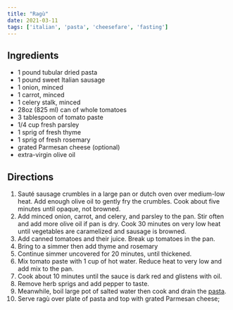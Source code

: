 ```yaml
---
title: "Ragù"
date: 2021-03-11
tags: ['italian', 'pasta', 'cheesefare', 'fasting']
---
```


## Ingredients

- 1 pound tubular dried pasta
- 1 pound sweet Italian sausage
- 1 onion, minced
- 1 carrot, minced
- 1 celery stalk, minced
- 28oz (825 ml) can of whole tomatoes
- 3 tablespoon of tomato paste
- 1/4 cup fresh parsley
- 1 sprig of fresh thyme
- 1 sprig of fresh rosemary
- grated Parmesan cheese (optional)
- extra-virgin olive oil

## Directions

1. Sauté sausage crumbles in a large pan or dutch oven over medium-low heat.
   Add enough olive oil to gently fry the crumbles.
   Cook about five minutes until opaque, not browned.
2. Add minced onion, carrot, and celery, and parsley to the pan.
   Stir often and add more olive oil if pan is dry.
   Cook 30 minutes on very low heat until vegetables are caramelized and sausage is browned.
3. Add canned tomatoes and their juice.
   Break up tomatoes in the pan.
4. Bring to a simmer then add thyme and rosemary
5. Continue simmer uncovered for 20 minutes, until thickened.
6. Mix tomato paste with 1 cup of hot water.
   Reduce heat to very low and add mix to the pan.
7. Cook about 10 minutes until the sauce is dark red and glistens with oil.
8. Remove herb sprigs and add pepper to taste.
9. Meanwhile, boil large pot of salted water then cook and drain the [pasta](/pasta).
10. Serve ragù over plate of pasta and top with grated Parmesan cheese;
